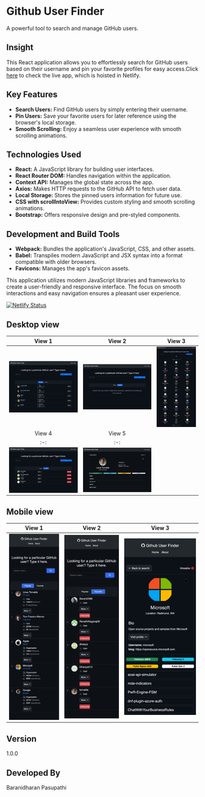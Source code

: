 # Github User Finder

A powerful tool to search and manage GitHub users.

## Insight

This React application allows you to effortlessly search for GitHub users based on their username and pin your favorite profiles for easy access.Click [here](https://github-user-finder-2396.netlify.app/) to check the live app, which is hoisted in Netlify.

## Key Features

- **Search Users:** Find GitHub users by simply entering their username.
- **Pin Users:** Save your favorite users for later reference using the browser's local storage.
- **Smooth Scrolling:** Enjoy a seamless user experience with smooth scrolling animations.

## Technologies Used

- **React:** A JavaScript library for building user interfaces.
- **React Router DOM:** Handles navigation within the application.
- **Context API:** Manages the global state across the app.
- **Axios:** Makes HTTP requests to the GitHub API to fetch user data.
- **Local Storage:** Stores the pinned users information for future use.
- **CSS with scrollIntoView:** Provides custom styling and smooth scrolling animations.
- **Bootstrap:** Offers responsive design and pre-styled components.

## Development and Build Tools

- **Webpack:** Bundles the application's JavaScript, CSS, and other assets.
- **Babel:** Transpiles modern JavaScript and JSX syntax into a format compatible with older browsers.
- **Favicons:** Manages the app's favicon assets.

This application utilizes modern JavaScript libraries and frameworks to create a user-friendly and responsive interface. The focus on smooth interactions and easy navigation ensures a pleasant user experience.

[![Netlify Status](https://api.netlify.com/api/v1/badges/11e4026c-249c-423f-b56d-782712d2fc40/deploy-status)](https://github-user-finder-2396.netlify.app/)

## Desktop view

|                                                       View 1                                                       |                                                       View 2                                                       |                                                       View 3                                                       |
| :----------------------------------------------------------------------------------------------------------------: | :----------------------------------------------------------------------------------------------------------------: | :----------------------------------------------------------------------------------------------------------------: |
| ![Desktop-View-1](https://raw.githubusercontent.com/Barani2396/github-user-finder/main/src/assets/desk-view-1.png) | ![Desktop-View-2](https://raw.githubusercontent.com/Barani2396/github-user-finder/main/src/assets/desk-view-2.png) | ![Desktop-View-3](https://raw.githubusercontent.com/Barani2396/github-user-finder/main/src/assets/desk-view-3.png) |
|                                                       View 4                                                       |                                                       View 5                                                       |
|                                                        :-:                                                         |                                                        :-:                                                         |
| ![Desktop-View-4](https://raw.githubusercontent.com/Barani2396/github-user-finder/main/src/assets/desk-view-4.png) | ![Desktop-View-5](https://raw.githubusercontent.com/Barani2396/github-user-finder/main/src/assets/desk-view-5.png) |

## Mobile view

|                                                       View 1                                                        |                                                       View 2                                                        |                                                       View 3                                                        |
| :-----------------------------------------------------------------------------------------------------------------: | :-----------------------------------------------------------------------------------------------------------------: | :-----------------------------------------------------------------------------------------------------------------: |
| ![Mobile-View-1](https://raw.githubusercontent.com/Barani2396/github-user-finder/main/src/assets/mobile-view-1.png) | ![Mobile-View-2](https://raw.githubusercontent.com/Barani2396/github-user-finder/main/src/assets/mobile-view-2.png) | ![Mobile-View-3](https://raw.githubusercontent.com/Barani2396/github-user-finder/main/src/assets/mobile-view-3.png) |

## Version

1.0.0

## Developed By

Baranidharan Pasupathi
